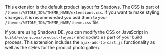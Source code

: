 This extension is the default product layout for Shadows. The CSS is part of `/themes/%STORE_ID%/THEME_NAME/extensions.css`. If you want to make styling changes, it is recommended you add them to your `/themes/%STORE_ID%/THEME_NAME/theme.css` file.

If you are using Shadows DE, you can modify the CSS or JavaScript in `build/extensions/product-layout/` and update as part of your build process. This extension includes the `ajax-add-to-cart.js` functionality as well as the styles for the product photo gallery.
